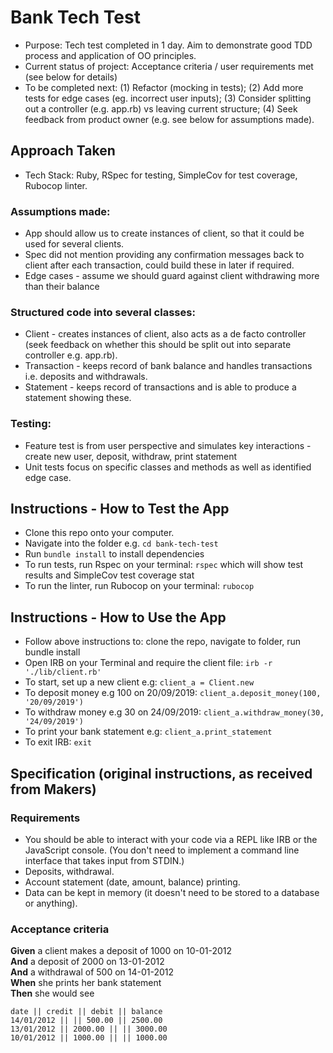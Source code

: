 # Bank Tech Test
* Purpose: Tech test completed in 1 day. Aim to demonstrate good TDD process and application of OO principles.
* Current status of project: Acceptance criteria / user requirements met (see below for details)
* To be completed next: (1) Refactor (mocking in tests); (2) Add more tests for edge cases (eg. incorrect user inputs); (3) Consider splitting out a controller (e.g. app.rb) vs leaving current structure; (4) Seek feedback from product owner (e.g. see below for assumptions made).

## Approach Taken
* Tech Stack: Ruby, RSpec for testing, SimpleCov for test coverage, Rubocop linter.
### Assumptions made:
* App should allow us to create instances of client, so that it could be used for several clients.
* Spec did not mention providing any confirmation messages back to client after each transaction, could build these in later if required.
* Edge cases - assume we should guard against client withdrawing more than their balance
### Structured code into several classes:
* Client - creates instances of client, also acts as a de facto controller (seek feedback on whether this should be split out into separate controller e.g. app.rb).
* Transaction - keeps record of bank balance and handles transactions i.e. deposits and withdrawals.
* Statement - keeps record of transactions and is able to produce a statement showing these.
### Testing:
* Feature test is from user perspective and simulates key interactions - create new user, deposit, withdraw, print statement
* Unit tests focus on specific classes and methods as well as identified edge case.

## Instructions - How to Test the App
* Clone this repo onto your computer.
* Navigate into the folder e.g. `cd bank-tech-test`
* Run `bundle install` to install dependencies
* To run tests, run Rspec on your terminal: `rspec` which will show test results and SimpleCov test coverage stat
* To run the linter, run Rubocop on your terminal: `rubocop`

## Instructions - How to Use the App
* Follow above instructions to: clone the repo, navigate to folder, run bundle install
* Open IRB on your Terminal and require the client file: `irb -r './lib/client.rb'`
* To start, set up a new client e.g: `client_a = Client.new`
* To deposit money e.g 100 on 20/09/2019: `client_a.deposit_money(100, '20/09/2019')`
* To withdraw money e.g 30 on 24/09/2019: `client_a.withdraw_money(30, '24/09/2019')`
* To print your bank statement e.g: `client_a.print_statement`
* To exit IRB: `exit`

## Specification (original instructions, as received from Makers)

### Requirements

* You should be able to interact with your code via a REPL like IRB or the JavaScript console.  (You don't need to implement a command line interface that takes input from STDIN.)
* Deposits, withdrawal.
* Account statement (date, amount, balance) printing.
* Data can be kept in memory (it doesn't need to be stored to a database or anything).

### Acceptance criteria

**Given** a client makes a deposit of 1000 on 10-01-2012  
**And** a deposit of 2000 on 13-01-2012  
**And** a withdrawal of 500 on 14-01-2012  
**When** she prints her bank statement  
**Then** she would see

```
date || credit || debit || balance
14/01/2012 || || 500.00 || 2500.00
13/01/2012 || 2000.00 || || 3000.00
10/01/2012 || 1000.00 || || 1000.00
```
